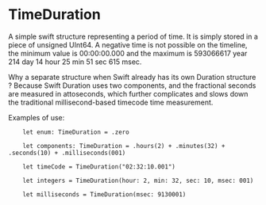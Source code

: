 # TimeDuration

A simple swift structure representing a period of time. It is simply stored in a piece of unsigned UInt64. A negative time is not possible on the timeline, the minimum value is 00:00:00.000 and the maximum is 593066617 year 214 day 14 hour 25 min 51 sec 615 msec.

Why a separate structure when Swift already has its own Duration structure ? Because Swift Duration uses two components, and the fractional seconds are measured in attoseconds, which further complicates and slows down the traditional millisecond-based timecode time measurement.

Examples of use: 

		let enum: TimeDuration = .zero
		
		let components: TimeDuration = .hours(2) + .minutes(32) + .seconds(10) + .milliseconds(001)
		
		let timeCode = TimeDuration("02:32:10.001")
		
		let integers = TimeDuration(hour: 2, min: 32, sec: 10, msec: 001)

		let milliseconds = TimeDuration(msec: 9130001)
		
		
	
		
